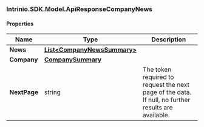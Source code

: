 [//]: # (CLASS:Intrinio.SDK.Model.ApiResponseCompanyNews)

[//]: # (KIND:object)

### Intrinio.SDK.Model.ApiResponseCompanyNews
#### Properties

[//]: # (START_DEFINITION)

Name | Type | Description
------------ | ------------- | -------------
**News** | [**List&lt;CompanyNewsSummary&gt;**](CompanyNewsSummary.md) |  &nbsp;
**Company** | [**CompanySummary**](CompanySummary.md) |  &nbsp;
**NextPage** | string | The token required to request the next page of the data. If null, no further results are available. &nbsp;

[//]: # (END_DEFINITION)


[//]: # (CONTAINED_CLASS:Intrinio.SDK.Model.CompanyNewsSummary)


[//]: # (CONTAINED_CLASS:Intrinio.SDK.Model.CompanySummary)


